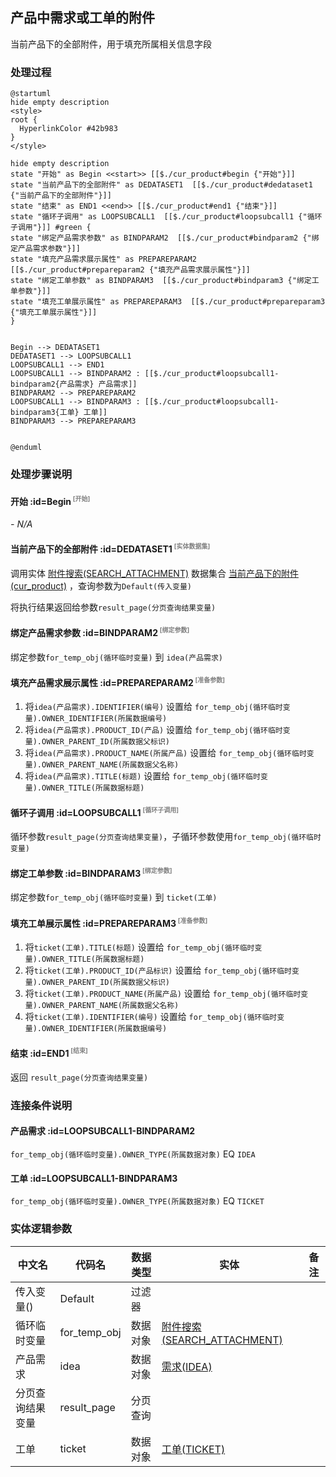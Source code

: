 ## 产品中需求或工单的附件 <!-- {docsify-ignore-all} -->

   当前产品下的全部附件，用于填充所属相关信息字段

### 处理过程

```plantuml
@startuml
hide empty description
<style>
root {
  HyperlinkColor #42b983
}
</style>

hide empty description
state "开始" as Begin <<start>> [[$./cur_product#begin {"开始"}]]
state "当前产品下的全部附件" as DEDATASET1  [[$./cur_product#dedataset1 {"当前产品下的全部附件"}]]
state "结束" as END1 <<end>> [[$./cur_product#end1 {"结束"}]]
state "循环子调用" as LOOPSUBCALL1  [[$./cur_product#loopsubcall1 {"循环子调用"}]] #green {
state "绑定产品需求参数" as BINDPARAM2  [[$./cur_product#bindparam2 {"绑定产品需求参数"}]]
state "填充产品需求展示属性" as PREPAREPARAM2  [[$./cur_product#prepareparam2 {"填充产品需求展示属性"}]]
state "绑定工单参数" as BINDPARAM3  [[$./cur_product#bindparam3 {"绑定工单参数"}]]
state "填充工单展示属性" as PREPAREPARAM3  [[$./cur_product#prepareparam3 {"填充工单展示属性"}]]
}


Begin --> DEDATASET1
DEDATASET1 --> LOOPSUBCALL1
LOOPSUBCALL1 --> END1
LOOPSUBCALL1 --> BINDPARAM2 : [[$./cur_product#loopsubcall1-bindparam2{产品需求} 产品需求]]
BINDPARAM2 --> PREPAREPARAM2
LOOPSUBCALL1 --> BINDPARAM3 : [[$./cur_product#loopsubcall1-bindparam3{工单} 工单]]
BINDPARAM3 --> PREPAREPARAM3


@enduml
```


### 处理步骤说明

#### 开始 :id=Begin<sup class="footnote-symbol"> <font color=gray size=1>[开始]</font></sup>



*- N/A*
#### 当前产品下的全部附件 :id=DEDATASET1<sup class="footnote-symbol"> <font color=gray size=1>[实体数据集]</font></sup>



调用实体 [附件搜索(SEARCH_ATTACHMENT)](module/Base/search_attachment.md) 数据集合 [当前产品下的附件(cur_product)](module/Base/search_attachment#数据集合) ，查询参数为`Default(传入变量)`

将执行结果返回给参数`result_page(分页查询结果变量)`

#### 绑定产品需求参数 :id=BINDPARAM2<sup class="footnote-symbol"> <font color=gray size=1>[绑定参数]</font></sup>



绑定参数`for_temp_obj(循环临时变量)` 到 `idea(产品需求)`
#### 填充产品需求展示属性 :id=PREPAREPARAM2<sup class="footnote-symbol"> <font color=gray size=1>[准备参数]</font></sup>



1. 将`idea(产品需求).IDENTIFIER(编号)` 设置给  `for_temp_obj(循环临时变量).OWNER_IDENTIFIER(所属数据编号)`
2. 将`idea(产品需求).PRODUCT_ID(产品)` 设置给  `for_temp_obj(循环临时变量).OWNER_PARENT_ID(所属数据父标识)`
3. 将`idea(产品需求).PRODUCT_NAME(所属产品)` 设置给  `for_temp_obj(循环临时变量).OWNER_PARENT_NAME(所属数据父名称)`
4. 将`idea(产品需求).TITLE(标题)` 设置给  `for_temp_obj(循环临时变量).OWNER_TITLE(所属数据标题)`

#### 循环子调用 :id=LOOPSUBCALL1<sup class="footnote-symbol"> <font color=gray size=1>[循环子调用]</font></sup>



循环参数`result_page(分页查询结果变量)`，子循环参数使用`for_temp_obj(循环临时变量)`
#### 绑定工单参数 :id=BINDPARAM3<sup class="footnote-symbol"> <font color=gray size=1>[绑定参数]</font></sup>



绑定参数`for_temp_obj(循环临时变量)` 到 `ticket(工单)`
#### 填充工单展示属性 :id=PREPAREPARAM3<sup class="footnote-symbol"> <font color=gray size=1>[准备参数]</font></sup>



1. 将`ticket(工单).TITLE(标题)` 设置给  `for_temp_obj(循环临时变量).OWNER_TITLE(所属数据标题)`
2. 将`ticket(工单).PRODUCT_ID(产品标识)` 设置给  `for_temp_obj(循环临时变量).OWNER_PARENT_ID(所属数据父标识)`
3. 将`ticket(工单).PRODUCT_NAME(所属产品)` 设置给  `for_temp_obj(循环临时变量).OWNER_PARENT_NAME(所属数据父名称)`
4. 将`ticket(工单).IDENTIFIER(编号)` 设置给  `for_temp_obj(循环临时变量).OWNER_IDENTIFIER(所属数据编号)`

#### 结束 :id=END1<sup class="footnote-symbol"> <font color=gray size=1>[结束]</font></sup>



返回 `result_page(分页查询结果变量)`


### 连接条件说明
#### 产品需求 :id=LOOPSUBCALL1-BINDPARAM2

`for_temp_obj(循环临时变量).OWNER_TYPE(所属数据对象)` EQ `IDEA`
#### 工单 :id=LOOPSUBCALL1-BINDPARAM3

`for_temp_obj(循环临时变量).OWNER_TYPE(所属数据对象)` EQ `TICKET`


### 实体逻辑参数

|    中文名   |    代码名    |  数据类型    |  实体   |备注 |
| --------| --------| -------- | -------- | --------   |
|传入变量(<i class="fa fa-check"/></i>)|Default|过滤器|||
|循环临时变量|for_temp_obj|数据对象|[附件搜索(SEARCH_ATTACHMENT)](module/Base/search_attachment.md)||
|产品需求|idea|数据对象|[需求(IDEA)](module/ProdMgmt/idea.md)||
|分页查询结果变量|result_page|分页查询|||
|工单|ticket|数据对象|[工单(TICKET)](module/ProdMgmt/ticket.md)||
